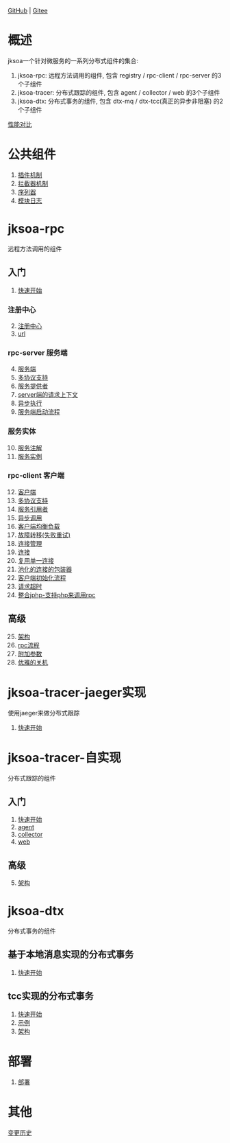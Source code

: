 [GitHub](https://github.com/shigebeyond/jksoa) | [Gitee](https://gitee.com/shigebeyond/jksoa) 

# 概述
jksoa一个针对微服务的一系列分布式组件的集合:

1. jksoa-rpc: 远程方法调用的组件, 包含 registry / rpc-client / rpc-server 的3个子组件
2. jksoa-tracer: 分布式跟踪的组件, 包含 agent / collector / web 的3个子组件
3. jksoa-dtx: 分布式事务的组件, 包含 dtx-mq / dtx-tcc(真正的异步非阻塞) 的2个子组件

[性能对比](https://github.com/shigebeyond/jksoa-benchmark)

# 公共组件
1. [插件机制](doc/common/plugin.md)
2. [拦截器机制](doc/common/interceptor.md)
3. [序列器](doc/common/serializer.md)
4. [模块日志](doc/common/log.md)

# jksoa-rpc
远程方法调用的组件

## 入门
1. [快速开始](doc/rpc/getting_started.md)

### 注册中心
2. [注册中心](doc/rpc/registry/registry.md)
3. [url](doc/rpc/registry/url.md)

### rpc-server 服务端
4. [服务端](doc/rpc/server/server.md)
5. [多协议支持](doc/rpc/server/protocol.md)
6. [服务提供者](doc/rpc/server/provider.md)
7. [server端的请求上下文](doc/rpc/server/context.md)
8. [异步执行](doc/rpc/server/async-execute.md)
9. [服务端启动流程](doc/rpc/server/start-flow.md)

### 服务实体
10. [服务注解](doc/rpc/service/annotation.md)
11. [服务实例](doc/rpc/service/instance.md)

### rpc-client 客户端

12. [客户端](doc/rpc/client/client.md)
13. [多协议支持](doc/rpc/client/protocol.md)
14. [服务引用者](doc/rpc/client/referer.md)
15. [异步调用](doc/rpc/client/async-call.md)
16. [客户端均衡负载](doc/rpc/client/load_balancer.md)
17. [故障转移(失败重试)](doc/rpc/client/failover.md)
18. [连接管理](doc/rpc/client/connnection_manage.md)
19. [连接](doc/rpc/client/connection.md)
20. [复用单一连接](doc/rpc/client/reuse-connection.md)
21. [池化的连接的包装器](doc/rpc/client/pooled-connection.md)
22. [客户端初始化流程](doc/rpc/client/init-flow.md)
23. [请求超时](doc/rpc/client/request_timeout.md)
24. [整合jphp-支持php来调用rpc](doc/rpc/client/jphp.md)

## 高级
25. [架构](doc/rpc/architecture.md)
26. [rpc流程](doc/rpc/rpc-flow.md)
27. [附加参数](doc/rpc/common/attachment.md)
28. [优雅的关机](doc/rpc/common/graceful-shutdown.md)

# jksoa-tracer-jaeger实现

使用jaeger来做分布式跟踪

1. [快速开始](doc/tracer-jaeger/getting_started.md)

# jksoa-tracer-自实现

分布式跟踪的组件

## 入门
1. [快速开始](doc/tracer/getting_started.md)
2. [agent](doc/tracer/agent.md)
3. [collector](doc/tracer/collector.md)
4. [web](doc/tracer/web.md)

## 高级
5. [架构](doc/tracer/architecture.md)

# jksoa-dtx

分布式事务的组件

## 基于本地消息实现的分布式事务

1. [快速开始](doc/dtx/mq/getting_started.md)

## tcc实现的分布式事务

1. [快速开始](doc/dtx/tcc/getting_started.md)
2. [示例](doc/dtx/tcc/demo.md)
3. [架构](doc/dtx/tcc/architecture.md)

# 部署
1. [部署](doc/deploy.md)

# 其他
[变更历史](doc/changelog.md)
